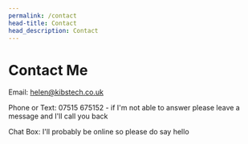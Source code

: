 ```yaml
---
permalink: /contact
head-title: Contact
head_description: Contact
---
```


# Contact Me

Email: <a href="mailto:helen@kibstech.co.uk">helen@kibstech.co.uk</a>

Phone or Text: 07515 675152 - if I'm not able to answer please leave a message and I'll call you back

Chat Box: I'll probably be online so please do say hello

<div style="height:15rem"></div>

